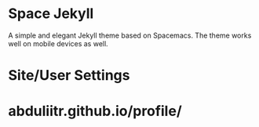 # Space Jekyll

A simple and elegant Jekyll theme based on Spacemacs. The theme works well on mobile devices as well.

# Site/User Settings

# abduliitr.github.io/profile/

